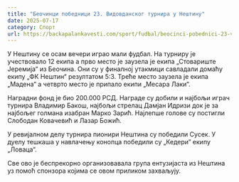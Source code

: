 ```yaml
---
title: "Беочинци победници 23. Видовданског турнира у Нештину"
date: 2025-07-17
category: Спорт
url: https://backapalankavesti.com/sport/fudbal/beocinci-pobednici-23-vidovdanskog-turnira-u-nestinu/
---
```


У Нештину се осам вечери играо мали фудбал. На турниру је учествовало 12 екипа а прво место је заузела је екипа „Стовариште Јеремија“ из Беочина. Они су у финалној утакмици савладали домаћу екипу „ФК Нештин“ резултатом 5:3. Треће место заузела је екипа „Мадена“ а четврто место је припало екипи „Месара Лаки“.

Наградни фонд је био 200.000 РСД. Награде су добили и најбољи играч турнира Владимир Бакош, најбољи стрелац Дамјан Идризи док је за најбољег голмана изабран Марко Зарић. Најлепше голове су постигли Слободан Ковачевић и Лазар Божић.

У ревијалном делу турнира пионири Нештина су победили Сусек. У дуелу тешкаша у навлачењу конопца победили су „Кедери“ екипу „Ловаца“.

Све ово је беспрекорно организовавала група ентузијаста из Нештина уз помоћ спонзора којима се овом приликом захваљују.
